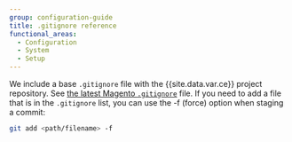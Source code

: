 ```yaml
---
group: configuration-guide
title: .gitignore reference
functional_areas:
  - Configuration
  - System
  - Setup
---
```


We include a base `.gitignore` file with the {{site.data.var.ce}} project repository. See [the latest Magento `.gitignore`](https://raw.githubusercontent.com/magento/magento2/2.2/.gitignore) file. 
If you need to add a file that is in the `.gitignore` list, you can use the -f (force) option when staging a commit:

```bash
git add <path/filename> -f
```